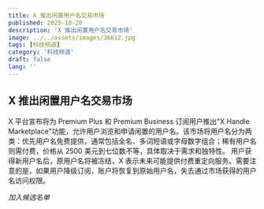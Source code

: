 ```yaml
---
title: X 推出闲置用户名交易市场
published: 2025-10-20
description: 'X 推出闲置用户名交易市场'
image: ../../assets/images/36612.jpg
tags: [科技频道]
category: '科技频道'
draft: false
lang: ''
---
```


## X 推出闲置用户名交易市场

X 平台宣布将为 Premium Plus 和 Premium Business 订阅用户推出"X Handle Marketplace"功能，允许用户浏览和申请闲置的用户名。该市场将用户名分为两类：优先用户名免费提供，通常包括全名、多词短语或字母数字组合；稀有用户名则需付费，价格从 2500 美元到七位数不等，具体取决于需求和独特性。
用户获得新用户名后，原用户名将被冻结，X 表示未来可能提供付费重定向服务。需要注意的是，如果用户降级订阅，账户将恢复到原始用户名，失去通过市场获得的用户名访问权限。

*加入候选名单*
